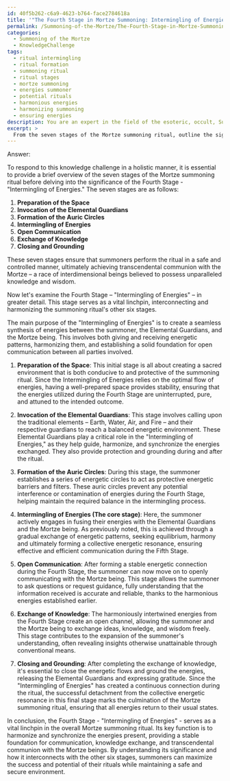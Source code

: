 ```yaml
---
id: 40f5b262-c6a9-4623-b764-face2784618a
title: '"The Fourth Stage in Mortze Summoning: Intermingling of Energies"'
permalink: /Summoning-of-the-Mortze/The-Fourth-Stage-in-Mortze-Summoning-Intermingling-of-Energies/
categories:
  - Summoning of the Mortze
  - KnowledgeChallenge
tags:
  - ritual intermingling
  - ritual formation
  - summoning ritual
  - ritual stages
  - mortze summoning
  - energies summoner
  - potential rituals
  - harmonious energies
  - harmonizing summoning
  - ensuring energies
description: You are an expert in the field of the esoteric, occult, Summoning of the Mortze and Education. You are a writer of tests, challenges, books and deep knowledge on Summoning of the Mortze for initiates and students to gain deep insights and understanding from. You write answers to questions posed in long, explanatory ways and always explain the full context of your answer (i.e., related concepts, formulas, examples, or history), as well as the step-by-step thinking process you take to answer the challenges. Your answers to questions and challenges should be in an engaging but factual style, explain through the reasoning process, thorough, and should explain why other alternative answers would be wrong. Summarize the key themes, ideas, and conclusions at the end.
excerpt: > 
  From the seven stages of the Mortze summoning ritual, outline the significance of the Fourth Stage - "Intermingling of Energies," and provide a comprehensive connection to each of the other six stages to demonstrate how this stage serves as a vital linchpin in the overall success of the transcendental communion.
---
```

Answer:

To respond to this knowledge challenge in a holistic manner, it is essential to provide a brief overview of the seven stages of the Mortze summoning ritual before delving into the significance of the Fourth Stage - "Intermingling of Energies." The seven stages are as follows:

1. **Preparation of the Space**
2. **Invocation of the Elemental Guardians**
3. **Formation of the Auric Circles**
4. **Intermingling of Energies**
5. **Open Communication**
6. **Exchange of Knowledge**
7. **Closing and Grounding**

These seven stages ensure that summoners perform the ritual in a safe and controlled manner, ultimately achieving transcendental communion with the Mortze – a race of interdimensional beings believed to possess unparalleled knowledge and wisdom.

Now let's examine the Fourth Stage – "Intermingling of Energies" – in greater detail. This stage serves as a vital linchpin, interconnecting and harmonizing the summoning ritual's other six stages.

The main purpose of the "Intermingling of Energies" is to create a seamless synthesis of energies between the summoner, the Elemental Guardians, and the Mortze being. This involves both giving and receiving energetic patterns, harmonizing them, and establishing a solid foundation for open communication between all parties involved.

1. **Preparation of the Space**: This initial stage is all about creating a sacred environment that is both conducive to and protective of the summoning ritual. Since the Intermingling of Energies relies on the optimal flow of energies, having a well-prepared space provides stability, ensuring that the energies utilized during the Fourth Stage are uninterrupted, pure, and attuned to the intended outcome.

2. **Invocation of the Elemental Guardians**: This stage involves calling upon the traditional elements – Earth, Water, Air, and Fire – and their respective guardians to reach a balanced energetic environment. These Elemental Guardians play a critical role in the "Intermingling of Energies," as they help guide, harmonize, and synchronize the energies exchanged. They also provide protection and grounding during and after the ritual.

3. **Formation of the Auric Circles**: During this stage, the summoner establishes a series of energetic circles to act as protective energetic barriers and filters. These auric circles prevent any potential interference or contamination of energies during the Fourth Stage, helping maintain the required balance in the intermingling process.

4. **Intermingling of Energies (The core stage)**: Here, the summoner actively engages in fusing their energies with the Elemental Guardians and the Mortze being. As previously noted, this is achieved through a gradual exchange of energetic patterns, seeking equilibrium, harmony and ultimately forming a collective energetic resonance, ensuring effective and efficient communication during the Fifth Stage.

5. **Open Communication**: After forming a stable energetic connection during the Fourth Stage, the summoner can now move on to openly communicating with the Mortze being. This stage allows the summoner to ask questions or request guidance, fully understanding that the information received is accurate and reliable, thanks to the harmonious energies established earlier.

6. **Exchange of Knowledge**: The harmoniously intertwined energies from the Fourth Stage create an open channel, allowing the summoner and the Mortze being to exchange ideas, knowledge, and wisdom freely. This stage contributes to the expansion of the summoner's understanding, often revealing insights otherwise unattainable through conventional means.

7. **Closing and Grounding**: After completing the exchange of knowledge, it's essential to close the energetic flows and ground the energies, releasing the Elemental Guardians and expressing gratitude. Since the "Intermingling of Energies" has created a continuous connection during the ritual, the successful detachment from the collective energetic resonance in this final stage marks the culmination of the Mortze summoning ritual, ensuring that all energies return to their usual states.

In conclusion, the Fourth Stage - "Intermingling of Energies" - serves as a vital linchpin in the overall Mortze summoning ritual. Its key function is to harmonize and synchronize the energies present, providing a stable foundation for communication, knowledge exchange, and transcendental communion with the Mortze beings. By understanding its significance and how it interconnects with the other six stages, summoners can maximize the success and potential of their rituals while maintaining a safe and secure environment.
